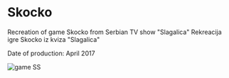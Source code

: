 # Skocko

Recreation of game Skocko from Serbian TV show "Slagalica"
Rekreacija igre Skocko iz kviza "Slagalica"

Date of production: April 2017

![game SS](https://user-images.githubusercontent.com/59028808/134369330-dade8a55-1e4e-4eba-b2c1-0099bce82222.png)

